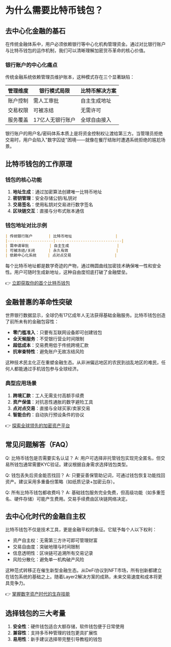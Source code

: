 # 为什么需要比特币钱包？

## 去中心化金融的基石

在传统金融体系中，用户必须依赖银行等中心化机构管理资金。通过对比银行账户与比特币钱包的运作机制，我们可以清晰理解加密货币革命的核心价值。

### 银行账户的中心化痛点
传统金融系统依赖管理员维护账本，这种模式存在三个显著缺陷：

| 管理维度 | 银行模式局限 | 比特币解决方案 |
|---------|-------------|---------------|
| 账户控制 | 需人工审批 | 自主生成地址 |
| 交易权限 | 可被冻结 | 无需许可 |
| 服务覆盖 | 17亿人无银行账户 | 全球自由接入 |

银行账户的用户名/密码体系本质上是将资金控制权让渡给第三方。当管理员拒绝交易时，用户会陷入"数字囚徒"困境——就像在餐厅结账时遭遇系统拒绝的尴尬场景。

## 比特币钱包的工作原理

### 钱包的核心功能
1. **地址生成**：通过加密算法创建唯一比特币地址
2. **密钥管理**：安全存储公钥/私钥对
3. **交易签名**：使用私钥对交易进行数字签名
4. **区块链交互**：直接与分布式账本通信

### 钱包地址对比示例
```markdown
| 传统银行账户       | 比特币地址                   |
|--------------------|-----------------------------|
| 需申请审批         | 自主生成                     |
| 可被冻结/关闭      | 永久有效                     |
| 依赖中心化系统     | 点对点交易                   |
```

每个比特币地址都是数学奇迹的产物，通过椭圆曲线加密技术确保唯一性和安全性。用户可随时生成新地址，这种自由度彻底打破了金融壁垒。

👉 [立即获取你的首个比特币钱包](https://bit.ly/okx_welcome)

## 金融普惠的革命性突破

世界银行数据显示，全球仍有17亿成年人无法获得基础金融服务。比特币钱包创造了前所未有的金融包容性：

- **零门槛准入**：只要有互联网设备即可创建钱包
- **全天候服务**：不受银行营业时间限制
- **超低成本**：交易费用低于传统跨境汇款
- **抗审查特性**：避免账户无故冻结风险

这种技术民主化正在重塑金融生态。从非洲偏远地区的农民到战乱地区的难民，任何人都能通过手机钱包参与全球经济。

### 典型应用场景
1. **跨境汇款**：工人无需支付高额手续费
2. **资产保值**：对抗恶性通胀的数字避险工具
3. **点对点交易**：直接与全球买家/卖家交易
4. **智能合约**：自动执行预设条件的协议

👉 [探索全球领先的加密资产平台](https://bit.ly/okx_welcome)

## 常见问题解答（FAQ）

Q: 比特币钱包是否需要实名认证？
A: 用户可选择非托管钱包实现完全匿名，但交易所钱包通常需要KYC验证。建议根据自身需求选择钱包类型。

Q: 钱包丢失后资金能否找回？
A: 只要妥善保管助记词，可通过钱包恢复功能找回资产。建议采用多重备份策略（如纸质记录+加密云存）。

Q: 所有比特币钱包都收费吗？
A: 基础钱包服务完全免费，但高级功能（如多重签名、硬件存储）可能产生费用。交易手续费由区块链网络决定。

## 去中心化时代的金融自主权

比特币钱包不仅是技术工具，更是金融平权的象征。它赋予每个人以下权利：
- 资产自主权：无需第三方许可即可管理财富
- 交易自由度：突破地理与时间限制
- 信息透明性：区块链可追溯所有交易记录
- 风险分散化：避免单一机构破产风险

这种范式转移正在催生新型金融生态。从DeFi协议到NFT市场，所有创新都建立在钱包系统的基础之上。随着Layer2解决方案的成熟，未来交易速度和成本将更具竞争力。

👉 [掌握数字资产时代的生存技能](https://bit.ly/okx_welcome)

## 选择钱包的三大考量

1. **安全性**：硬件钱包适合大额存储，软件钱包便于日常使用
2. **兼容性**：支持多币种管理的钱包更具扩展性
3. **易用性**：新手建议选择带完整引导教程的钱包
